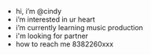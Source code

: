 - hi, i’m @cindy
- i’m interested in ur heart
- i’m currently learning music production
- i'm looking for partner
- how to reach me 8382260xxx

<!---
kalienatrash/kalienatrash is a ✨ special ✨ repository because its `README.md` (this file) appears on your GitHub profile.
You can click the Preview link to take a look at your changes.
--->
